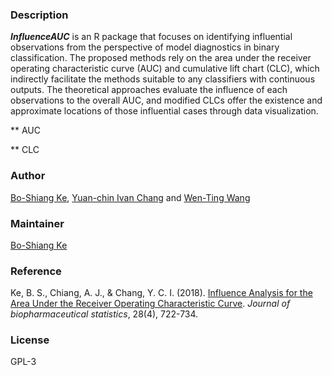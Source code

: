 ### Description
***InfluenceAUC*** is an R package that focuses on identifying influential observations from the perspective of model diagnostics in binary classification. The proposed methods rely on the area under the receiver operating characteristic curve (AUC) and cumulative lift chart (CLC), which indirectly facilitate the methods suitable to any classifiers with continuous outputs. The theoretical approaches evaluate the 
influence of each observations to the overall AUC, and modified CLCs offer the existence and approximate locations of those influential cases through data visualization. 

** AUC 

** CLC



### Author
[Bo-Shiang Ke](https://www.linkedin.com/in/boshiang "Bo-Shiang Ke"), [Yuan-chin Ivan Chang](http://idv.sinica.edu.tw/ycchang/ivan.html) and [Wen-Ting Wang](https://www.linkedin.com/in/wen-ting-wang-6083a17b "Wen-Ting Wang") 
 
### Maintainer
[Bo-Shiang Ke](https://www.linkedin.com/in/boshiang "Bo-Shiang Ke")

### Reference
Ke, B. S., Chiang, A. J., & Chang, Y. C. I. (2018). [Influence Analysis for the Area Under the Receiver Operating Characteristic Curve](https://www.tandfonline.com/doi/full/10.1080/10543406.2017.1377728). *Journal of biopharmaceutical statistics*, 28(4), 722-734.

### License
  GPL-3
